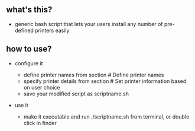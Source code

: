 what's this?
-------------------
- generic bash script that lets your users install any number of pre-defined printers easily
  

how to use?
-------------------
- configure it
  - define printer names from section # Define printer names
  - specify printer details from section # Set printer information based on user choice
  - save your modified script as scriptname.sh
  
- use it
  - make it executable and run ./scriptname.sh from terminal, or double click in finder
